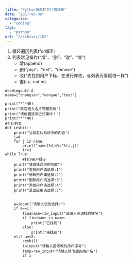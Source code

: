 ```yaml
---
title: "Python简单的名片管理器"
date: "2017-06-06"
categories: 
  - "coding"
tags: 
  - "python"
url: "/archives/102"
---
```


1. 循环遍历列表(for循环)
2. 列表常见操作(“增”、“删”、“改”、“查”)
    - 增(append)
    - 删(“pop”、“del”、“remove”)
    - 改(“先找到用户下标，在进行修改，与列表元素赋值一样”)
    - 查(in、not in)

```
#coding=utf-8
name=["zhangsan","wangwu","test"]

print("*"*40)
print("欢迎进入名片管理系统")
print("请根据提示进行操作！")
print("*"*40)
#打印列表
def ceshi():
    print("当前名片系统中的内容")
    i=0
    for j in name:
        print("name[%d]=%s"%(i,j))
        i+=1
while True:
        #打印用户提示
    print("请选择对应的功能")
    print("查找用户请选择:1")
    print("修改用户请选择:2")
    print("删除用户清选择:3")
    print("添加用户请选择:4")
    print("退出应用请选择:5")


    a=input("请输入您的选择:")
    if a==1:
        findname=raw_input("请输入查询找的姓名")
        if findname in name:
            print("已找到")
        else:
            print("未找到")
    elif a==2:
        ceshi()
        i=input("请输入要修改的用户序号")
        temp=raw_input("请输入修改后的用户名")
        if i
```
